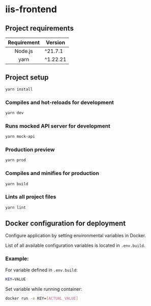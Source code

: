 # iis-frontend

## Project requirements

| Requirement | Version  |
|:-----------:|----------|
| Node.js     | ^21.7.1  |
| yarn        | ^1.22.21 |

## Project setup
```bash
yarn install
```

### Compiles and hot-reloads for development
```bash
yarn dev
```

### Runs mocked API server for development
```bash
yarn mock-api
```

### Production preview
```bash
yarn prod
```

### Compiles and minifies for production
```bash
yarn build
```

### Lints all project files
```bash
yarn lint
```

## Docker configuration for deployment

Configure application by setting environmental variables in Docker.

List of all available configuration variables is located in `.env.build`.

### Example:

For variable defined in `.env.build`:

```bash
KEY=VALUE
```

Set variable while running container:

```bash
docker run -e KEY=[ACTUAL_VALUE]
```
